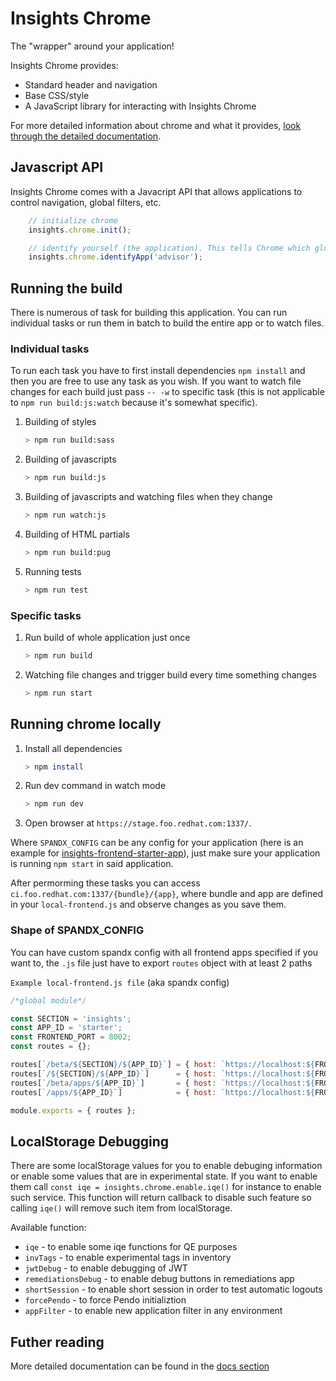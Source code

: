 # Insights Chrome

The "wrapper" around your application!

Insights Chrome provides:

- Standard header and navigation
- Base CSS/style
- A JavaScript library for interacting with Insights Chrome

For more detailed information about chrome and what it provides, [look through the detailed documentation](https://github.com/redhatinsights/insights-chrome/tree/master/docs).

## Javascript API

Insights Chrome comes with a Javacript API that allows applications to control navigation, global filters, etc.

```js
    // initialize chrome
    insights.chrome.init();

    // identify yourself (the application). This tells Chrome which global navigation element should be active
    insights.chrome.identifyApp('advisor');
```

## Running the build

There is numerous of task for building this application. You can run individual tasks or run them in batch to build the
entire app or to watch files.

### Individual tasks

To run each task you have to first install dependencies `npm install` and then you are free to use any task as you wish.
If you want to watch file changes for each build just pass `-- -w` to specific task (this is not applicable to
`npm run build:js:watch` because it's somewhat specific).

1. Building of styles

    ```bash
    > npm run build:sass
    ```

2. Building of javascripts

    ```bash
    > npm run build:js
    ```

3. Building of javascripts and watching files when they change

    ```bash
    > npm run watch:js
    ```

4. Building of HTML partials

    ```bash
    > npm run build:pug
    ```

5. Running tests

    ```bash
    > npm run test
    ```

### Specific tasks

1. Run build of whole application just once

    ```bash
    > npm run build
    ```

2. Watching file changes and trigger build every time something changes

    ```bash
    > npm run start
    ```

## Running chrome locally

1. Install all dependencies

    ```bash
    > npm install
    ```

2. Run dev command in watch mode

    ```bash
    > npm run dev
    ```

3. Open browser at `https://stage.foo.redhat.com:1337/`.

Where `SPANDX_CONFIG` can be any config for your application (here is an example for [insights-frontend-starter-app](https://github.com/RedHatInsights/insights-frontend-starter-app)), just make sure your application is running `npm start` in said application.

After permorming these tasks you can access `ci.foo.redhat.com:1337/{bundle}/{app}`, where bundle and app are defined in your `local-frontend.js` and observe changes as you save them.

### Shape of SPANDX_CONFIG

You can have custom spandx config with all frontend apps specified if you want to, the `.js` file just have to export `routes` object with at least 2 paths

`Example local-frontend.js file` (aka spandx config)

```js
/*global module*/

const SECTION = 'insights';
const APP_ID = 'starter';
const FRONTEND_PORT = 8002;
const routes = {};

routes[`/beta/${SECTION}/${APP_ID}`] = { host: `https://localhost:${FRONTEND_PORT}` };
routes[`/${SECTION}/${APP_ID}`]      = { host: `https://localhost:${FRONTEND_PORT}` };
routes[`/beta/apps/${APP_ID}`]       = { host: `https://localhost:${FRONTEND_PORT}` };
routes[`/apps/${APP_ID}`]            = { host: `https://localhost:${FRONTEND_PORT}` };

module.exports = { routes };
```

## LocalStorage Debugging

There are some localStorage values for you to enable debuging information or enable some values that are in experimental state. If you want to enable them call `const iqe = insights.chrome.enable.iqe()` for instance to enable such service. This function will return callback to disable such feature so calling `iqe()` will remove such item from localStorage.

Available function:

- `iqe` - to enable some iqe functions for QE purposes
- `invTags` - to enable experimental tags in inventory
- `jwtDebug` - to enable debugging of JWT
- `remediationsDebug` - to enable debug buttons in remediations app
- `shortSession` - to enable short session in order to test automatic logouts
- `forcePendo` - to force Pendo initializtion
- `appFilter` - to enable new application filter in any environment

## Futher reading

More detailed documentation can be found in the [docs section](https://github.com/redhatinsights/insights-chrome/tree/master/docs)
